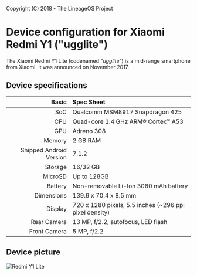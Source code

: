 Copyright (C) 2018 - The LineageOS Project

Device configuration for Xiaomi Redmi Y1 ("ugglite")
==================================================

The Xiaomi Redmi Y1 Lite (codenamed _"ugglite"_) is a mid-range smartphone from Xiaomi.
It was announced on November 2017.

## Device specifications

Basic   | Spec Sheet
-------:|:-------------------------
SoC     | Qualcomm MSM8917 Snapdragon 425
CPU     | Quad-core 1.4 GHz ARM® Cortex™ A53
GPU     | Adreno 308
Memory  | 2 GB RAM 
Shipped Android Version | 7.1.2
Storage | 16/32 GB
MicroSD | Up to 128GB
Battery | Non-removable Li-Ion 3080 mAh battery
Dimensions | 139.9 x 70.4 x 8.5 mm
Display | 720 x 1280 pixels, 5.5 inches (~296 ppi pixel density)
Rear Camera | 13 MP, f/2.2, autofocus, LED flash
Front Camera | 5 MP, f/2.2

## Device picture

![Redmi Y1 Lite](https://cdn2.gsmarena.com/vv/pics/xiaomi/xiaomi-redmi-note-5as-1.jpg "Redmi Y1 Lite in white")
